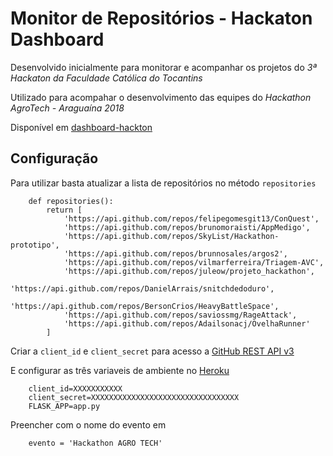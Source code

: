 # Monitor de Repositórios - Hackaton Dashboard

Desenvolvido inicialmente para monitorar e acompanhar os projetos do *3ª Hackaton da Faculdade Católica do Tocantins*

Utilizado para acompahar o desenvolvimento das equipes do *Hackathon AgroTech - Araguaína 2018*

Disponível em [dashboard-hackton](https://dashboard-hackton.herokuapp.com)


## Configuração

Para utilizar basta atualizar a lista de repositórios no método `repositories`

        def repositories():
            return [
                'https://api.github.com/repos/felipegomesgit13/ConQuest',
                'https://api.github.com/repos/brunomoraisti/AppMedigo',
                'https://api.github.com/repos/SkyList/Hackathon-prototipo',
                'https://api.github.com/repos/brunnosales/argos2',
                'https://api.github.com/repos/vilmarferreira/Triagem-AVC',
                'https://api.github.com/repos/juleow/projeto_hackathon',
                'https://api.github.com/repos/DanielArrais/snitchdedoduro',
                'https://api.github.com/repos/BersonCrios/HeavyBattleSpace',
                'https://api.github.com/repos/saviossmg/RageAttack',
                'https://api.github.com/repos/Adailsonacj/OvelhaRunner'
            ]

Criar a `client_id` e `client_secret` para acesso a [GitHub REST API v3](https://developer.github.com/v3/)

E configurar as três variaveis de ambiente no [Heroku](http://herokuapp.com/)

        client_id=XXXXXXXXXXX
        client_secret=XXXXXXXXXXXXXXXXXXXXXXXXXXXXXXXXX
        FLASK_APP=app.py

Preencher com o nome do evento em

        evento = 'Hackathon AGRO TECH'